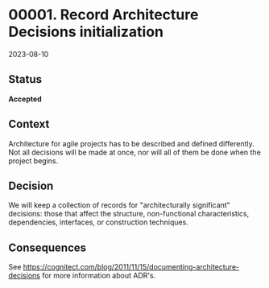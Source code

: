 # 00001. Record Architecture Decisions initialization

2023-08-10

## Status

__Accepted__

## Context

Architecture for agile projects has to be described and defined differently. Not all decisions will be made at once, nor will all of them be done when the project begins.

## Decision

We will keep a collection of records for "architecturally significant" decisions: those that affect the structure, non-functional characteristics, dependencies, interfaces, or construction techniques.

## Consequences

See https://cognitect.com/blog/2011/11/15/documenting-architecture-decisions for more information about ADR's.
